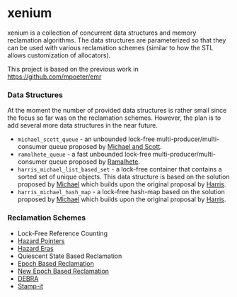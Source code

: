 # xenium

xenium is a collection of concurrent data structures and memory reclamation algorithms.
The data structures are parameterized so that they can be used with various reclamation
schemes (similar to how the STL allows customization of allocators).

This project is based on the previous work in https://github.com/mpoeter/emr

### Data Structures
At the moment the number of provided data structures is rather small since the focus so far
was on the reclamation schemes. However, the plan is to add several more data structures in
the near future.

* `michael_scott_queue` - an unbounded lock-free multi-producer/multi-consumer queue proposed by
[Michael and Scott](http://www.cs.rochester.edu/~scott/papers/1996_PODC_queues.pdf).
* `ramalhete_queue` - a fast unbounded lock-free multi-producer/multi-consumer queue proposed by
[Ramalhete](http://concurrencyfreaks.blogspot.com/2016/11/faaarrayqueue-mpmc-lock-free-queue-part.html).
* `harris_michael_list_based_set` - a lock-free container that contains a sorted set of unique objects.
This data structure is based on the solution proposed by
[Michael](http://www.liblfds.org/downloads/white%20papers/%5BHash%5D%20-%20%5BMichael%5D%20-%20High%20Performance%20Dynamic%20Lock-Free%20Hash%20Tables%20and%20List-Based%20Sets.pdf)
which builds upon the original proposal by
[Harris](https://www.cl.cam.ac.uk/research/srg/netos/papers/2001-caslists.pdf).
* `harris_michael_hash_map` - a lock-free hash-map based on the solution proposed by
[Michael](http://www.liblfds.org/downloads/white%20papers/%5BHash%5D%20-%20%5BMichael%5D%20-%20High%20Performance%20Dynamic%20Lock-Free%20Hash%20Tables%20and%20List-Based%20Sets.pdf)
which builds upon the original proposal by [Harris](https://www.cl.cam.ac.uk/research/srg/netos/papers/2001-caslists.pdf).

### Reclamation Schemes

* Lock-Free Reference Counting 
* [Hazard Pointers](http://www.cs.otago.ac.nz/cosc440/readings/hazard-pointers.pdf)
* [Hazard Eras](https://github.com/pramalhe/ConcurrencyFreaks/blob/master/papers/hazarderas-2017.pdf)
* Quiescent State Based Reclamation
* [Epoch Based Reclamation](https://www.cl.cam.ac.uk/techreports/UCAM-CL-TR-579.pdf)
* [New Epoch Based Reclamation](http://csng.cs.toronto.edu/publication_files/0000/0159/jpdc07.pdf)
* [DEBRA](http://www.cs.utoronto.ca/~tabrown/debra/paper.podc15.pdf)
* [Stamp-it](https://arxiv.org/pdf/1805.08639.pdf)
